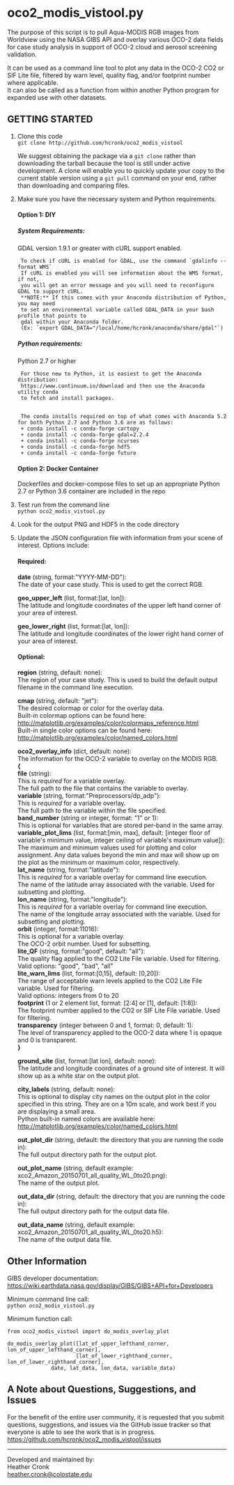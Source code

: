 # oco2_modis_vistool.py

The purpose of this script is to pull Aqua-MODIS RGB images from Worldview
using the NASA GIBS API and overlay various OCO-2 data fields for case study 
analysis in support of OCO-2 cloud and aerosol screening validation.

It can be used as a command line tool to plot any data in the OCO-2 CO2 or SIF Lite file, filtered by warn level, quality flag, and/or footprint number where applicable.  
It can also be called as a function from within another Python program for expanded use with other datasets.

## GETTING STARTED

1) Clone this code \
   `git clone http://github.com/hcronk/oco2_modis_vistool`
   
   We suggest obtaining the package via a `git clone` rather than downloading the tarball because
   the tool is still under active development. A clone will enable you to quickly update your copy 
   to the current stable version using a `git pull` command on your end, rather than downloading 
   and comparing files.  

2) Make sure you have the necessary system and Python requirements.
    #### Option 1: DIY   
    
    ##### System Requirements:
    GDAL version 1.9.1 or greater with cURL support enabled.  
        
        To check if cURL is enabled for GDAL, use the command `gdalinfo --format WMS`  
        If cURL is enabled you will see information about the WMS format, if not, 
        you will get an error message and you will need to reconfigure GDAL to support cURL.  
        **NOTE:** If this comes with your Anaconda distribution of Python, you may need
        to set an environmental variable called GDAL_DATA in your bash profile that points to
        gdal within your Anaconda folder.
        (Ex: `export GDAL_DATA="/local/home/hcronk/anaconda/share/gdal"`)

    ##### Python requirements:
    Python 2.7 or higher
      
        For those new to Python, it is easiest to get the Anaconda distribution: 
        https://www.continuum.io/download and then use the Anaconda utility conda 
        to fetch and install packages.


        The conda installs required on top of what comes with Anaconda 5.2 for both Python 2.7 and Python 3.6 are as follows:
        + conda install -c conda-forge cartopy
        + conda install -c conda-forge gdal=2.2.4
        + conda install -c conda-forge ncurses
        + conda install -c conda-forge hdf5
        + conda install -c conda-forge future

    #### Option 2: Docker Container
    Dockerfiles and docker-compose files to set up an appropriate Python 2.7 or Python 3.6 container are included in the repo    

3) Test run from the command line  
   `python oco2_modis_vistool.py`


4) Look for the output PNG and HDF5 in the code directory

5) Update the JSON configuration file with information from your scene of interest. Options include:
   #### Required:
     **date** (string, format:"YYYY-MM-DD"):  
         The date of your case study. This is used to get the correct RGB. 

     **geo_upper_left** (list, format:[lat, lon]):  
         The latitude and longitude coordinates of the upper left hand corner of your area of 
         interest.

     **geo_lower_right** (list, format:[lat, lon]):  
         The latitude and longitude coordinates of the lower right hand corner of your area of 
         interest.

   #### Optional:
	**region** (string, default: none):  
    	The region of your case study. This is used to build the default output filename in the 
        command line execution.

     **cmap** (string, default: "jet"):  
       The desired colormap or color for the overlay data.  
       Built-in colormap options can be found here:
       http://matplotlib.org/examples/color/colormaps_reference.html  
       Built-in single color options can be found here:
       http://matplotlib.org/examples/color/named_colors.html

     **oco2_overlay_info** (dict, default: none):  
         The information for the OCO-2 variable to overlay on the MODIS RGB.  
		**{**  
		**file** (string):  
        		This is *required* for a variable overlay.  
			The full path to the file that contains the variable to overlay.  
		**variable** (string, format:"Preprocessors/dp_adp"):  
        		This is *required* for a variable overlay.  
			The full path to the variable within the file specified.  
		**band_number** (string or integer, format: "1" or 1):  
			This is optional for variables that are stored per-band in the same array.  
		**variable_plot_lims** (list, format:[min, max], 
			default: [integer floor of variable's minimum value, integer ceiling of variable's 
            		maximum value]):  
            		The maximum and minimum values used for plotting and color assignment. Any data values 
            		beyond the min and max will show up on the plot as the minimum or maximum color, 
            		respectively.  
		**lat_name** (string, format:"latitude"):  
			This is *required* for a variable overlay for command line execution.  
            		The name of the latitude array associated with the variable. Used for subsetting and 
            		plotting.  
		**lon_name** (string, format:"longitude"):  
			This is *required* for a variable overlay for command line execution.  
			The name of the longitude array associated with the variable. Used for subsetting and 
            		plotting.  
		**orbit** (integer, format:11016):  
			This is optional for a variable overlay.  
            		The OCO-2 orbit number. Used for subsetting.  
		**lite_QF** (string, format:"good", default: "all"):  
			The quality flag applied to the CO2 Lite File variable. Used for filtering.  
            		Valid options: "good", "bad", "all"  
		**lite_warn_lims** (list, format:[0,15], default: [0,20]):  
			The range of acceptable warn levels applied to the CO2 Lite File variable. Used for 
            		filtering.  
            		Valid options: integers from 0 to 20  
		**footprint** (1 or 2 element list, format: [2:4] or [1], default: [1:8]):  
           		The footprint number applied to the CO2 or SIF Lite File variable. Used for filtering.  
		**transparency** (integer between 0 and 1, format: 0, default: 1):  
           		The level of transparency applied to the OCO-2 data where 1 is opaque and 0 is 
           		transparent.  
		**}**  
       
	**ground_site** (list, format:[lat lon], default: none):  
    	The latitude and longitude coordinates of a ground site of interest. It will show up as 
        a white star on the output plot.

	**city_labels** (string, default: none):  
    	This is optional to display city names on the output plot in the color specified in this 
        string. They are on a 10m scale, and work best if you are displaying a small area.  
        Python built-in named colors are available here: 
        http://matplotlib.org/examples/color/named_colors.html

	**out_plot_dir** (string, default: the directory that you are running the code in):  
    	The full output directory path for the output plot.

	**out_plot_name** (string, default example: xco2_Amazon_20150701_all_quality_WL_0to20.png):  
    	The name of the output plot.

	**out_data_dir** (string, default: the directory that you are running the code in):  
    	The full output directory path for the output data file.

	**out_data_name** (string, default example: xco2_Amazon_20150701_all_quality_WL_0to20.h5):  
    	The name of the output data file.


## Other Information

GIBS developer documentation:  https://wiki.earthdata.nasa.gov/display/GIBS/GIBS+API+for+Developers


Minimum command line call:  
`python oco2_modis_vistool.py`


Minimum function call:  
```
from oco2_modis_vistool import do_modis_overlay_plot

do_modis_overlay_plot([lat_of_upper_lefthand_corner, lon_of_upper_lefthand_corner],
                      [lat_of_lower_righthand_corner, lon_of_lower_righthand_corner], 
		      date, lat_data, lon_data, variable_data)
```  


## A Note about Questions, Suggestions, and Issues

For the benefit of the entire user community, it is requested that you submit questions, suggestions, and issues via the GitHub issue tracker so that everyone is able to see the work that is in progress. 
https://github.com/hcronk/oco2_modis_vistool/issues

---
Developed and maintained by:  
Heather Cronk  
heather.cronk@colostate.edu
